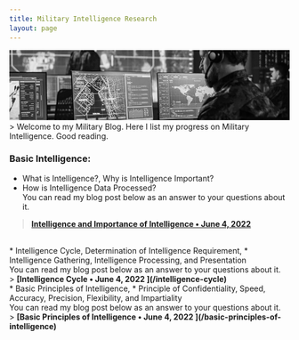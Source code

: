 ```yaml
---
title: Military Intelligence Research
layout: page
---
```


<img src="/images/military-main.png">
> Welcome to my Military Blog. Here I list my progress on Military Intelligence. Good reading.

### Basic Intelligence:
* What is Intelligence?, Why is Intelligence Important?
* How is Intelligence Data Processed?<br>
You can read my blog post below as an answer to your questions about it.<br>
> <b>[Intelligence and Importance of Intelligence • June 4, 2022 ](/intelligence-and-the-importance-of-intelligence)</b>

<br>
* Intelligence Cycle, Determination of Intelligence Requirement,
* Intelligence Gathering, Intelligence Processing, and Presentation<br>
You can read my blog post below as an answer to your questions about it.<br>
> <b>[Intelligence Cycle • June 4, 2022 ](/intelligence-cycle)</b>

<br>
* Basic Principles of Intelligence,
* Principle of Confidentiality, Speed, Accuracy, Precision, Flexibility, and Impartiality<br>
You can read my blog post below as an answer to your questions about it.<br>
> <b>[Basic Principles of Intelligence • June 4, 2022 ](/basic-principles-of-intelligence)</b>
